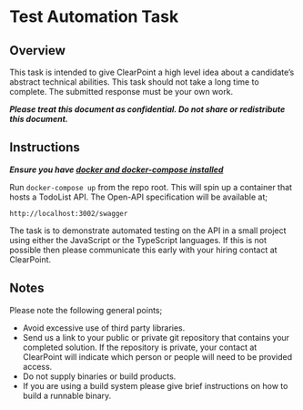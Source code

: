 # Test Automation Task

## Overview

This task is intended to give ClearPoint a high level idea about a candidate’s abstract technical abilities. This task should not take a long time to complete. The submitted response must be your own work.

**_Please treat this document as confidential.  Do not share or redistribute this document._**

## Instructions

**_Ensure you have [docker and docker-compose installed](https://docs.docker.com/compose/install/)_**

Run `docker-compose up` from the repo root. This will spin up a container that hosts a TodoList API. The Open-API specification will be available at;
```
http://localhost:3002/swagger
```

The task is to demonstrate automated testing on the API in a small project using either the JavaScript or the TypeScript languages. If this is not possible then please communicate this early with your hiring contact at ClearPoint.

## Notes

Please note the following general points;

- Avoid excessive use of third party libraries.
- Send us a link to your public or private git repository that contains your completed solution. If the repository is private, your contact at ClearPoint will indicate which person or people will need to be provided access.
- Do not supply binaries or build products.
- If you are using a build system please give brief instructions on how to build a runnable binary.
